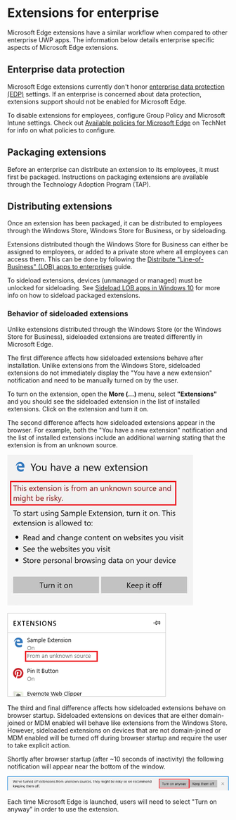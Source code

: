 # Extensions for enterprise
Microsoft Edge extensions have a similar workflow when compared to other enterprise UWP apps. The information below details enterprise specific aspects of Microsoft Edge extensions.


## Enterprise data protection
Microsoft Edge extensions currently don't honor [enterprise data protection (EDP)](https://technet.microsoft.com/en-us/itpro/windows/whats-new/edp-whats-new-overview) settings. If an enterprise is concerned about data protection, extensions support should not be enabled for Microsoft Edge.

To disable extensions for employees, configure Group Policy and Microsoft Intune settings. Check out [Available policies for Microsoft Edge](https://technet.microsoft.com/en-us/itpro/microsoft-edge/available-policies) on TechNet for info on what policies to configure.


## Packaging extensions

Before an enterprise can distribute an extension to its employees, it must first be packaged. Instructions on packaging extensions are available through the Technology Adoption Program (TAP).


## Distributing extensions

Once an extension has been packaged, it can be distributed to employees through the Windows Store, Windows Store for Business, or by sideloading. 

Extensions distributed though the Windows Store for Business can either be assigned to employees, or added to a private store where all employees can access them. This can be done by following the
[Distribute "Line-of-Business" (LOB) apps to enterprises](https://msdn.microsoft.com/windows/uwp/publish/distribute-lob-apps-to-enterprises) guide.

To sideload extensions, devices (unmanaged or managed) must be unlocked for sideloading. See [Sideload LOB apps in Windows 10](https://technet.microsoft.com/itpro/windows/deploy/sideload-apps-in-windows-10) for more info on how to sideload packaged extensions.


### Behavior of sideloaded extensions

Unlike extensions distributed through the Windows Store (or the Windows Store for Business), sideloaded extensions are treated differently in Microsoft Edge.

The first difference affects how sideloaded extensions behave after installation. Unlike extensions from the Windows Store, sideloaded extensions do not immediately display the "You have a new extension" notification and need to be manually turned on by the user.

To turn on the extension, open the **More (...)** menu, select **"Extensions"** and you should see the sideloaded extension in the list of installed extensions. Click on the extension and turn it on.

The second difference affects how sideloaded extensions appear in the browser. For example, both the "You have a new extension" notification and the list of installed extensions include an additional warning stating that the extension is from an unknown source.

![sideload warning 1](../media/sideload-permissionflyout.PNG)

![sideload warning 2](../media/sideload-l1warning.PNG)

The third and final difference affects how sideloaded extensions behave on browser startup. Sideloaded extensions on devices that are either domain-joined or MDM enabled will behave like extensions from the Windows Store. However, sideloaded extensions on devices that are not domain-joined or MDM enabled will be turned off during browser startup and require the user to take explicit action.

Shortly after browser startup (after ~10 seconds of inactivity) the following notification will appear near the bottom of the window.

![sideload notification](../media/sideload-scareUI.PNG)

Each time Microsoft Edge is launched, users will need to select "Turn on anyway" in order to use the extension.
